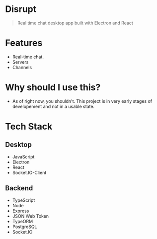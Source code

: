 # **Disrupt**

> Real time chat desktop app built with Electron and React


# Features
 - Real-time chat.
 - Servers
 - Channels


# Why should I use this?
 - As of right now, you shouldn't. This project is in very early stages of developement and not in a usable state.


# Tech Stack


## Desktop
 - JavaScript
 - Electron
 - React
 - Socket.IO-Client

## Backend 
 - TypeScript
 - Node
 - Express
 - JSON Web Token
 - TypeORM
 - PostgreSQL
 - Socket.IO